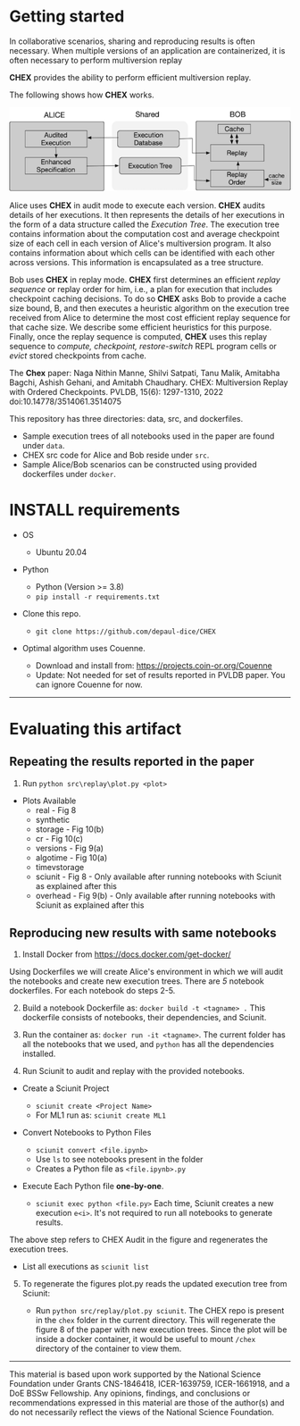 # Getting started

In collaborative scenarios, sharing and reproducing results is often necessary. 
When multiple versions of an application are containerized, it is often necessary to perform multiversion replay 

**CHEX** provides the ability to perform efficient multiversion replay. 

The following shows how **CHEX** works. 

![**CHEX Overview**](/img/CHEX-2.png)


Alice uses **CHEX** in audit mode to execute each version. **CHEX** audits details of her executions. It then represents the details of her executions in the form of a data structure called the *Execution Tree*. The execution tree contains information about the computation cost and average checkpoint size of each cell in each version of Alice's multiversion program. It also contains information about which cells can be identified with each other across versions. This information is encapsulated as a tree structure.

Bob uses **CHEX** in replay mode. **CHEX** first determines an efficient *replay sequence* or replay order for him, i.e., a plan for execution that includes checkpoint caching decisions. To do so **CHEX** asks Bob to provide a cache size bound, B, and then executes a heuristic algorithm on the execution tree received from Alice to determine the most cost efficient replay sequence for that cache size. We describe some efficient heuristics for this purpose. Finally, once the replay sequence is computed, **CHEX** uses this replay sequence to *compute, checkpoint, restore-switch* REPL program cells or *evict* stored checkpoints from cache.

The **Chex** paper: 
Naga Nithin Manne, Shilvi Satpati, Tanu Malik, Amitabha Bagchi, Ashish
Gehani, and Amitabh Chaudhary. CHEX: Multiversion Replay with
Ordered Checkpoints. PVLDB, 15(6): 1297-1310, 2022
doi:10.14778/3514061.3514075

This repository  has three directories: data, src, and dockerfiles.

* Sample execution trees of all notebooks used in the paper are found under `data`. 
* CHEX src code for Alice and Bob reside under `src`.
* Sample Alice/Bob scenarios can be constructed using provided dockerfiles under `docker`.
    

# INSTALL requirements

* OS
   - Ubuntu 20.04
   
* Python
    - Python (Version >= 3.8)
    - ```pip install -r requirements.txt```

* Clone this repo.
    - ```git clone https://github.com/depaul-dice/CHEX```

* Optimal algorithm uses Couenne.
    - Download and install from: https://projects.coin-or.org/Couenne
    - Update: Not needed for set of results reported in PVLDB paper. You can ignore Couenne for now. 
      
---
# Evaluating this artifact

## Repeating the results reported in the paper

1. Run ```python src\replay\plot.py <plot>```
* Plots Available
  * real - Fig 8
  * synthetic
  * storage - Fig 10(b)
  * cr - Fig 10(c)
  * versions - Fig 9(a)
  * algotime - Fig 10(a)
  * timevstorage
  * sciunit - Fig 8 - Only available after running notebooks with Sciunit as explained after this
  * overhead - Fig 9(b) - Only available after running notebooks with Sciunit as explained after this

## Reproducing new results with same notebooks 

1. Install Docker from https://docs.docker.com/get-docker/ 

Using Dockerfiles we will create Alice's environment in which we will audit the notebooks and create new execution trees. 
There are _5_ notebook dockerfiles. For each notebook do steps 2-5. 

2. Build a notebook Dockerfile as:
   ```docker build -t <tagname> .```
     This dockerfile consists of notebooks, their dependencies, and Sciunit.

3. Run the container as:
   ```docker run -it <tagname>```.
   The current folder has all the notebooks that we used, and `python` has all the dependencies installed.
    
4. Run Sciunit to audit and replay with the provided notebooks.  
    
* Create a Sciunit Project
    - ```sciunit create <Project Name>```
    - For ML1 run as:
     ```sciunit create ML1```

* Convert Notebooks to Python Files
    - ```sciunit convert <file.ipynb>```
    - Use `ls` to see notebooks present in the folder
    - Creates a Python file as `<file.ipynb>.py`

* Execute Each Python file **one-by-one**. 
    - ```sciunit exec python <file.py>```
    Each time, Sciunit creates a new execution `e<i>`.
    It's not required to run all notebooks to generate results.

The above step refers to CHEX Audit in the figure and regenerates the execution trees. 

* List all executions as 
    ```sciunit list```

5. To regenerate the figures plot.py reads the updated execution tree from Sciunit: 
    
    - Run ```python src/replay/plot.py sciunit```. The CHEX repo is present in the `chex` folder in the current directory.
This will regenerate the figure 8 of the paper with new execution trees.
Since the plot will be inside a docker container, it would be useful to mount `/chex` directory of the container to view them.
    
---
This material is based upon work supported by the National Science Foundation under Grants CNS-1846418, ICER-1639759, ICER-1661918, and a DoE BSSw Fellowship. Any opinions, findings, and conclusions or recommendations expressed in this material are those of the author(s) and do not necessarily reflect the views of the National Science Foundation.
